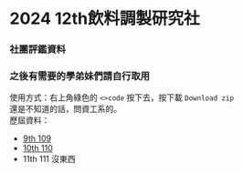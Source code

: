 # 2024 12th飲料調製研究社
### 社團評鑑資料
### 之後有需要的學弟妹們請自行取用
使用方式：右上角綠色的 `<>code` 按下去，按下載 `Download zip`  
還是不知道的話，問資工系的。  
歷屆資料：
- [9th 109](https://drive.google.com/drive/mobile/folders/15yB-_ZwTFuADmWtUDGIch5fZZ4EVat6U?usp=sharing)
- [10th 110](https://drive.google.com/drive/folders/1VtByLFSuexTGdq8u9uwyggTAn2C2AeQT?usp=sharing)
- 11th 111 沒東西
